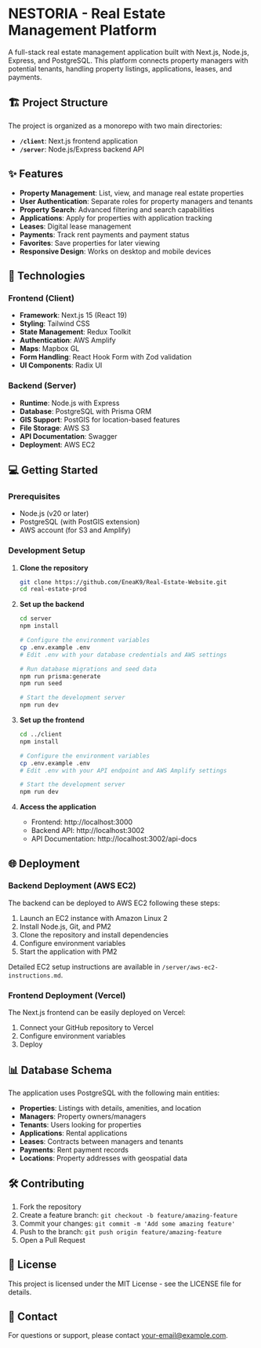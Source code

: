 #  NESTORIA - Real Estate Management Platform

A full-stack real estate management application built with Next.js, Node.js, Express, and PostgreSQL. This platform connects property managers with potential tenants, handling property listings, applications, leases, and payments.

## 🏗️ Project Structure

The project is organized as a monorepo with two main directories:

- **`/client`**: Next.js frontend application
- **`/server`**: Node.js/Express backend API

## ✨ Features

- **Property Management**: List, view, and manage real estate properties
- **User Authentication**: Separate roles for property managers and tenants
- **Property Search**: Advanced filtering and search capabilities
- **Applications**: Apply for properties with application tracking
- **Leases**: Digital lease management
- **Payments**: Track rent payments and payment status
- **Favorites**: Save properties for later viewing
- **Responsive Design**: Works on desktop and mobile devices

## 🚀 Technologies

### Frontend (Client)

- **Framework**: Next.js 15 (React 19)
- **Styling**: Tailwind CSS
- **State Management**: Redux Toolkit
- **Authentication**: AWS Amplify
- **Maps**: Mapbox GL
- **Form Handling**: React Hook Form with Zod validation
- **UI Components**: Radix UI

### Backend (Server)

- **Runtime**: Node.js with Express
- **Database**: PostgreSQL with Prisma ORM
- **GIS Support**: PostGIS for location-based features
- **File Storage**: AWS S3
- **API Documentation**: Swagger
- **Deployment**: AWS EC2

## 💻 Getting Started

### Prerequisites

- Node.js (v20 or later)
- PostgreSQL (with PostGIS extension)
- AWS account (for S3 and Amplify)

### Development Setup

1. **Clone the repository**

   ```bash
   git clone https://github.com/EneaK9/Real-Estate-Website.git
   cd real-estate-prod
   ```

2. **Set up the backend**

   ```bash
   cd server
   npm install

   # Configure the environment variables
   cp .env.example .env
   # Edit .env with your database credentials and AWS settings

   # Run database migrations and seed data
   npm run prisma:generate
   npm run seed

   # Start the development server
   npm run dev
   ```

3. **Set up the frontend**

   ```bash
   cd ../client
   npm install

   # Configure the environment variables
   cp .env.example .env
   # Edit .env with your API endpoint and AWS Amplify settings

   # Start the development server
   npm run dev
   ```

4. **Access the application**
   - Frontend: http://localhost:3000
   - Backend API: http://localhost:3002
   - API Documentation: http://localhost:3002/api-docs

## 🌐 Deployment

### Backend Deployment (AWS EC2)

The backend can be deployed to AWS EC2 following these steps:

1. Launch an EC2 instance with Amazon Linux 2
2. Install Node.js, Git, and PM2
3. Clone the repository and install dependencies
4. Configure environment variables
5. Start the application with PM2

Detailed EC2 setup instructions are available in `/server/aws-ec2-instructions.md`.

### Frontend Deployment (Vercel)

The Next.js frontend can be easily deployed on Vercel:

1. Connect your GitHub repository to Vercel
2. Configure environment variables
3. Deploy

## 📊 Database Schema

The application uses PostgreSQL with the following main entities:

- **Properties**: Listings with details, amenities, and location
- **Managers**: Property owners/managers
- **Tenants**: Users looking for properties
- **Applications**: Rental applications
- **Leases**: Contracts between managers and tenants
- **Payments**: Rent payment records
- **Locations**: Property addresses with geospatial data

## 🛠️ Contributing

1. Fork the repository
2. Create a feature branch: `git checkout -b feature/amazing-feature`
3. Commit your changes: `git commit -m 'Add some amazing feature'`
4. Push to the branch: `git push origin feature/amazing-feature`
5. Open a Pull Request

## 📄 License

This project is licensed under the MIT License - see the LICENSE file for details.

## 👥 Contact

For questions or support, please contact [your-email@example.com](mailto:your-email@example.com).
